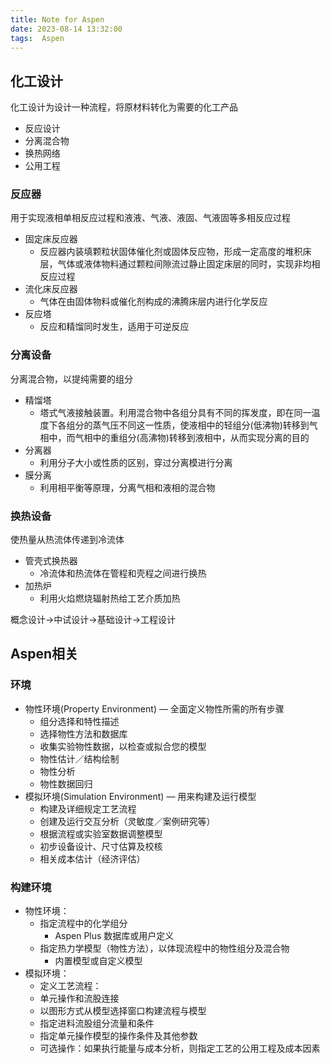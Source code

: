 ```yaml
---
title: Note for Aspen
date: 2023-08-14 13:32:00
tags:  Aspen
---
```


## 化工设计

化工设计为设计一种流程，将原材料转化为需要的化工产品

- 反应设计
- 分离混合物
- 换热网络
- 公用工程

### 反应器

用于实现液相单相反应过程和液液、气液、液固、气液固等多相反应过程

- 固定床反应器
  - 反应器内装填颗粒状固体催化剂或固体反应物，形成一定高度的堆积床层，气体或液体物料通过颗粒间隙流过静止固定床层的同时，实现非均相反应过程
- 流化床反应器
  - 气体在由固体物料或催化剂构成的沸腾床层内进行化学反应
- 反应塔
  - 反应和精馏同时发生，适用于可逆反应

### 分离设备

分离混合物，以提纯需要的组分

- 精馏塔
  - 塔式气液接触装置。利用混合物中各组分具有不同的挥发度，即在同一温度下各组分的蒸气压不同这一性质，使液相中的轻组分(低沸物)转移到气相中，而气相中的重组分(高沸物)转移到液相中，从而实现分离的目的
- 分离器
  - 利用分子大小或性质的区别，穿过分离模进行分离
- 膜分离
  - 利用相平衡等原理，分离气相和液相的混合物

### 换热设备

使热量从热流体传递到冷流体

- 管壳式换热器
  - 冷流体和热流体在管程和壳程之间进行换热
- 加热炉
  - 利用火焰燃烧辐射热给工艺介质加热

概念设计->中试设计->基础设计->工程设计

## Aspen相关

### 环境

- 物性环境(Property Environment) — 全面定义物性所需的所有步骤
  - 组分选择和特性描述
  - 选择物性方法和数据库
  - 收集实验物性数据，以检查或拟合您的模型
  - 物性估计／结构绘制
  - 物性分析
  - 物性数据回归
- 模拟环境(Simulation Environment) — 用来构建及运行模型
  - 构建及详细规定工艺流程
  - 创建及运行交互分析（灵敏度／案例研究等）
  - 根据流程或实验室数据调整模型
  - 初步设备设计、尺寸估算及校核
  - 相关成本估计（经济评估）

### 构建环境

- 物性环境：
  - 指定流程中的化学组分
    - Aspen Plus 数据库或用户定义
  - 指定热力学模型（物性方法），以体现流程中的物性组分及混合物
    - 内置模型或自定义模型
- 模拟环境：
  - 定义工艺流程：
  - 单元操作和流股连接
  - 以图形方式从模型选择窗口构建流程与模型
  - 指定进料流股组分流量和条件
  - 指定单元操作模型的操作条件及其他参数
  - 可选操作：如果执行能量与成本分析，则指定工艺的公用工程及成本因素